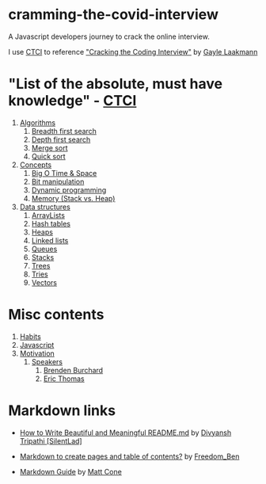 # cramming-the-covid-interview
A Javascript developers journey to crack the online interview.

I use [CTCI](https://www.amazon.com/dp/0984782850?tag=care02-20&linkCode=osi&th=1&psc=1) to reference ["Cracking the Coding Interview"](https://www.amazon.com/dp/0984782850?tag=care02-20&linkCode=osi&th=1&psc=1) by [Gayle Laakmann](https://www.gayle.com/)

# "List of the absolute, must have knowledge" - [CTCI](https://www.amazon.com/Cracking-Coding-Interview-Programming-Questions-dp-B08KQK3S23/dp/B08KQK3S23/ref=mt_other?_encoding=UTF8&me=&qid=)
1. [Algorithms](docs/algorithms/algorithms.README.md)
    1. [Breadth first search](docs/algorithms/breadth-first-search/breadth-first-search.README.md)
    1. [Depth first search](docs/algorithms/breadth-first-search/breadth-first-search.README.md)
    1. [Merge sort](docs/algorithms/breadth-first-search/breadth-first-search.README.md)
    1. [Quick sort](docs/algorithms/breadth-first-search/breadth-first-search.README.md)
1. [Concepts](docs/concepts/concept.README.md)
    1. [Big O Time & Space](docs/concepts/big-o-notation/big-o-notation.README.md)
    1. [Bit manipulation](docs/concepts/bit-manipulation/bit-manipulation.README.md)
    1. [Dynamic programming](docs/concepts/dynamic-programming/dynamic-programming.README.md)
    1. [Memory (Stack vs. Heap)](docs/concepts/memory/memory.README.md)
1. [Data structures](docs/data-structures/data-structures.README.md)
    1. [ArrayLists](docs/data-structures/array-lists/array-lists.README.md)
    1. [Hash tables](docs/data-structures/hash-tables/hash-tables.README.md)
    1. [Heaps](docs/data-structures/heaps/heaps.README.md)
    1. [Linked lists](docs/data-structures/linked-lists/linked-lists.README.md)
    1. [Queues](docs/data-structures/queues/queues.README.md)
    1. [Stacks](docs/data-structures/stacks/stacks.README.md)
    1. [Trees](docs/data-structures/trees/trees.README.md)
    1. [Tries](docs/data-structures/tries/tries.README.md)
    1. [Vectors](docs/data-structures/vectors/vectors.README.md)

Misc contents
===
1. [Habits](docs/habits/habits.README.md)
2. [Javascript](docs/javascript/javascript.README.md)
3. [Motivation](docs/motivation/motivation.README.md)
    1. [Speakers](docs/motivation/speakers/speakers.README.md)
        1. [Brenden Burchard](docs/motivation/speakers/brenden-burchard.README.md)
        1. [Eric Thomas](docs/motivation/speakers/eric-thomas.README.md)

Markdown links
===
* [How to Write Beautiful and Meaningful README.md](https://blog.bitsrc.io/how-to-write-beautiful-and-meaningful-readme-md-for-your-next-project-897045e3f991) by 
[Divyansh Tripathi \[SilentLad\]](https://medium.com/@silentlad?source=post_page-----897045e3f991--------------------------------)

* [Markdown to create pages and table of contents?](https://stackoverflow.com/questions/11948245/markdown-to-create-pages-and-table-of-contents) by [Freedom_Ben](https://stackoverflow.com/users/2062384/freedom-ben)

* [Markdown Guide](https://www.markdownguide.org/) by [Matt Cone](https://www.mattcone.com/)